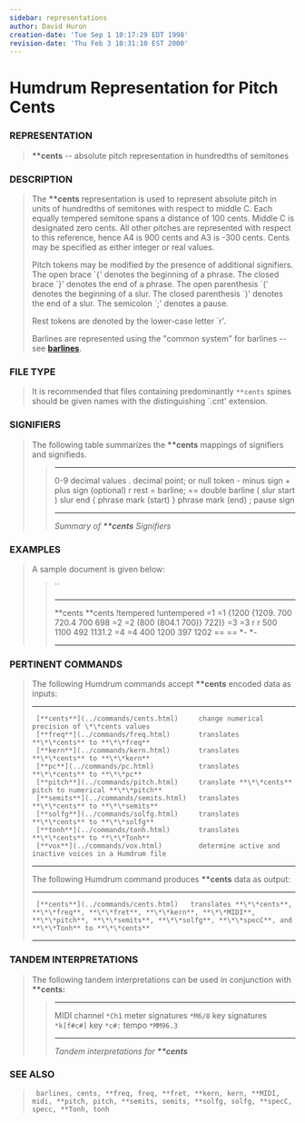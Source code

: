 ```yaml
---
sidebar: representations
author: David Huron
creation-date: 'Tue Sep 1 10:17:29 EDT 1998'
revision-date: 'Thu Feb 3 10:31:10 EST 2000'
---
```



Humdrum Representation for Pitch Cents
======================================

### REPRESENTATION

> **\*\*cents** \-- absolute pitch representation in hundredths of
> semitones

### DESCRIPTION

> The **\*\*cents** representation is used to represent absolute pitch
> in units of hundredths of semitones with respect to middle C. Each
> equally tempered semitone spans a distance of 100 cents. Middle C is
> designated zero cents. All other pitches are represented with respect
> to this reference, hence A4 is 900 cents and A3 is -300 cents. Cents
> may be specified as either integer or real values.
>
> Pitch tokens may be modified by the presence of additional signifiers.
> The open brace \`{\' denotes the beginning of a phrase. The closed
> brace \`}\' denotes the end of a phrase. The open parenthesis \`(\'
> denotes the beginning of a slur. The closed parenthesis \`)\' denotes
> the end of a slur. The semicolon \`;\' denotes a pause.
>
> Rest tokens are denoted by the lower-case letter \`r\'.
>
> Barlines are represented using the \"common system\" for barlines \--
> see [**barlines**](barlines.rep.html).

### FILE TYPE

> It is recommended that files containing predominantly `**cents` spines
> should be given names with the distinguishing \`.cnt\' extension.

### SIGNIFIERS

> The following table summarizes the **\*\*cents** mappings of
> signifiers and signifieds.
>
> >   ----- ------------------------------
> >   0-9   decimal values
> >   .     decimal point; or null token
> >   \-    minus sign
> >   \+    plus sign (optional)
> >   r     rest
> >   =     barline; == double barline
> >   (     slur start
> >   )     slur end
> >   {     phrase mark (start)
> >   }     phrase mark (end)
> >   ;     pause sign
> >   ----- ------------------------------
> >
> > *Summary of **\*\*cents** Signifiers*

### EXAMPLES

> A sample document is given below:
>
> > ``
> >
> >   ----------- -------------
> >   \*\*cents   \*\*cents
> >   !tempered   !untempered
> >   =1          =1
> >   {1200       {1209.
> >   700         720.4
> >   700         698
> >   =2          =2
> >   (800        (804.1
> >   700)}       722)}
> >   =3          =3
> >   r           r
> >   500 1100    492 1131.2
> >   =4          =4
> >   400 1200    397 1202
> >   ==          ==
> >   \*-         \*-
> >   ----------- -------------
> >
### PERTINENT COMMANDS

> The following Humdrum commands accept **\*\*cents** encoded data as
> inputs:
>
>   -- --------------------------------------- ----------------------------------------------------------
>                                              
>      [**cents**](../commands/cents.html)     change numerical precision of \*\*cents values
>      [**freq**](../commands/freq.html)       translates **\*\*cents** to **\*\*freq**
>      [**kern**](../commands/kern.html)       translates **\*\*cents** to **\*\*kern**
>      [**pc**](../commands/pc.html)           translates **\*\*cents** to **\*\*pc**
>      [**pitch**](../commands/pitch.html)     translate **\*\*cents** pitch to numerical **\*\*pitch**
>      [**semits**](../commands/semits.html)   translates **\*\*cents** to **\*\*semits**
>      [**solfg**](../commands/solfg.html)     translates **\*\*cents** to **\*\*solfg**
>      [**tonh**](../commands/tonh.html)       translates **\*\*cents** to **\*\*Tonh**
>      [**vox**](../commands/vox.html)         determine active and inactive voices in a Humdrum file
>                                              
>   -- --------------------------------------- ----------------------------------------------------------
>
> The following Humdrum command produces **\*\*cents** data as output:
>
>   -- ------------------------------------- ----------------------------------------------------------------------------------------------------------------------------------------------------------------------------------
>                                            
>      [**cents**](../commands/cents.html)   translates **\*\*cents**, **\*\*freq**, **\*\*fret**, **\*\*kern**, **\*\*MIDI**, **\*\*pitch**, **\*\*semits**, **\*\*solfg**, **\*\*specC**, and **\*\*Tonh** to **\*\*cents**
>   -- ------------------------------------- ----------------------------------------------------------------------------------------------------------------------------------------------------------------------------------
>
### TANDEM INTERPRETATIONS

> The following tandem interpretations can be used in conjunction with
> **\*\*cents:**
>
> >   ------------------ ------------
> >   MIDI channel       `*Ch1`
> >   meter signatures   `*M6/8`
> >   key signatures     `*k[f#c#]`
> >   key                `*c#:`
> >   tempo              `*MM96.3`
> >   ------------------ ------------
> >
> > *Tandem interpretations for **\*\*cents***

### SEE ALSO

> ` barlines, cents, **freq, freq, **fret, **kern, kern, **MIDI, midi, **pitch, pitch, **semits, semits, **solfg, solfg, **specC, specc, **Tonh, tonh`

